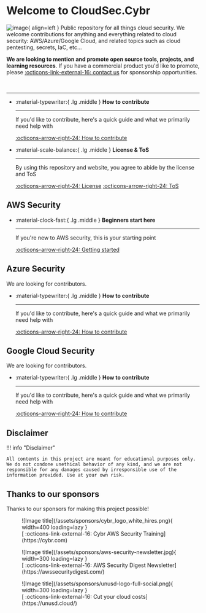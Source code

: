 # Welcome to CloudSec.Cybr

![image](/assets/cloudsec.cybr-logo-300px.jpg){ align=left }
Public repository for all things cloud security. We welcome contributions for anything and everything related to cloud security: AWS/Azure/Google Cloud, and related topics such as cloud pentesting, secrets, IaC, etc... 


**We are looking to mention and promote open source tools, projects, and learning resources**. If you have a commercial product you'd like to promote, please [ :octicons-link-external-16: contact us](https://cybr.com/contact)  for sponsorship opportunities.

<br />

---

<div class="grid cards" markdown>

-   :material-typewriter:{ .lg .middle } __How to contribute__

    ---

    If you'd like to contribute, here's a quick guide and what we primarily need help with

    [:octicons-arrow-right-24: How to contribute](/contributing)

-   :material-scale-balance:{ .lg .middle } __License & ToS__

    ---

    By using this repository and website, you agree to abide by the license and ToS

    [:octicons-arrow-right-24: License](https://github.com/christophelimpalair/CloudSec?tab=License-1-ov-file) [:octicons-arrow-right-24: ToS](/#disclaimer)

</div>

## <span class="aws"> AWS Security </span>

<div class="grid cards" markdown>

-   :material-clock-fast:{ .lg .middle } __Beginners start here__

    ---

    If you're new to AWS security, this is your starting point

    [:octicons-arrow-right-24: Getting started](/aws/aws-native-security-services/)

</div>

## <span class="azure"> Azure Security </span>

We are looking for contributors.

<div class="grid cards" markdown>

-   :material-typewriter:{ .lg .middle } __How to contribute__

    ---

    If you'd like to contribute, here's a quick guide and what we primarily need help with

    [:octicons-arrow-right-24: How to contribute](/contributing)

</div>

## <span class="google-cloud"> Google Cloud Security <span>

We are looking for contributors.

<div class="grid cards" markdown>

-   :material-typewriter:{ .lg .middle } __How to contribute__

    ---

    If you'd like to contribute, here's a quick guide and what we primarily need help with

    [:octicons-arrow-right-24: How to contribute](/contributing)

</div>

## Disclaimer 
!!! info "Disclaimer"

    All contents in this project are meant for educational purposes only. We do not condone unethical behavior of any kind, and we are not responsible for any damages caused by irresponsible use of the information provided. Use at your own risk. 

## Thanks to our sponsors
Thanks to our sponsors for making this project possible!

<figure markdown>
  ![Image title](/assets/sponsors/cybr_logo_white_hires.png){ width=400 loading=lazy }
    <figcaption>[ :octicons-link-external-16: Cybr AWS Security Training](https://cybr.com)</figcaption>
</figure>

<figure markdown>
  ![Image title](/assets/sponsors/aws-security-newsletter.jpg){ width=300 loading=lazy }
    <figcaption>[ :octicons-link-external-16: AWS Security Digest Newsletter](https://awssecuritydigest.com/)</figcaption>
</figure>

<figure markdown>
  ![Image title](/assets/sponsors/unusd-logo-full-social.png){ width=300 loading=lazy }
    <figcaption>[ :octicons-link-external-16: Cut your cloud costs](https://unusd.cloud/)</figcaption>
</figure>

